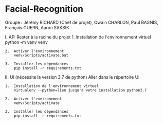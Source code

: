 # Facial-Recognition
Groupe : Jérémy RICHARD (Chef de projet), Owain CHARLON, Paul BAGNIS, François GUERN, Aaron SAKSIK

I.  API
    Rester à la racine du projet
    1.  Installation de l'environnement virtuel 
        python -m venv venv

    2.  Activer l'environnement 
        venv/Scripts/activate.bat
    
    3.  Installer les dépendances
        pip install -r requirements.txt

II. UI (nécessite la version 3.7 de python)
    Aller dans le répertoire UI 

    1.  Installation de l'environnement virtuel 
        virtualenv --python=lien jusqu'à votre installation python3.7

    2.  Activer l'environement 
        venv/Scripts/activate
    
    3.  Installer les dépendances 
        pip install -r requirements.txt
